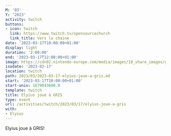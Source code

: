 ```yaml
---
M: '03'
Y: '2023'
activity: twitch
buttons:
- icon: twitch
  link: https://www.twitch.tv/opensourcechurch
  link_title: Vers la chaine
date: '2023-03-17T10:00:00+01:00'
display: light
duration: '2:00:00'
end: '2023-03-17T12:00:00+01:00'
image: https://cdn02.nintendo-europe.com/media/images/10_share_images/games_15/nintendo_switch_download_software_1/H2x1_NSwitchDS_Gris_image1600w.jpg
isodate: '2023-03-17'
location: twitch
path: 2023/03/2023-03-17-elyius-joue-a-gris.md
start: '2023-03-17T10:00:00+01:00'
start-unix: 1679043600.0
template: twitch
title: Elyius joue à GRIS
type: event
url: /activities/twitch/2023/03/17/elyius-joue-a-gris
with:
- Elyius
---
```

 Elyius joue à GRIS!